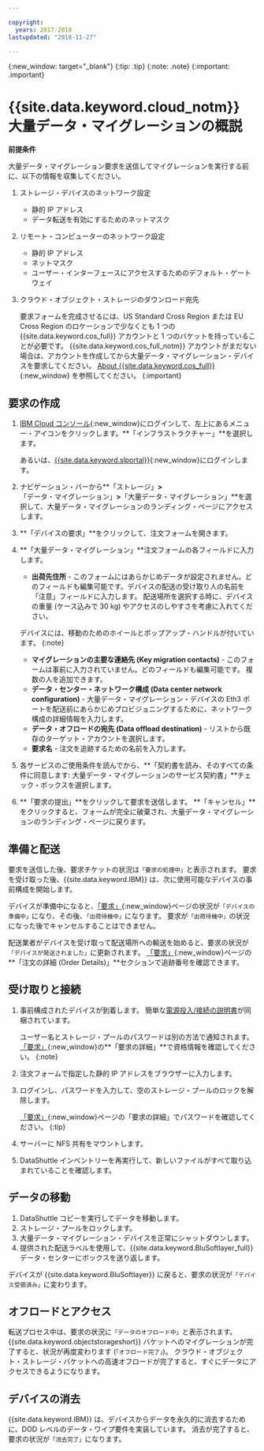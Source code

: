 ```yaml
---

copyright:
  years: 2017-2018
lastupdated: "2018-11-27"

---
```

{:new_window: target="_blank"}
{:tip: .tip}
{:note: .note}
{:important: .important}

# {{site.data.keyword.cloud_notm}} 大量データ・マイグレーションの概説

**前提条件**

大量データ・マイグレーション要求を送信してマイグレーションを実行する前に、以下の情報を収集してください。

1. ストレージ・デバイスのネットワーク設定
   - 静的 IP アドレス
   - データ転送を有効にするためのネットマスク
2. リモート・コンピューターのネットワーク設定
   - 静的 IP アドレス
   - ネットマスク
   - ユーザー・インターフェースにアクセスするためのデフォルト・ゲートウェイ
3. クラウド・オブジェクト・ストレージのダウンロード宛先 <br/>
   
   要求フォームを完成させるには、US Standard Cross Region または EU Cross Region のロケーションで少なくとも 1 つの {{site.data.keyword.cos_full}} アカウントと 1 つのバケットを持っていることが必要です。 {{site.data.keyword.cos_full_notm}} アカウントがまだない場合は、アカウントを作成してから大量データ・マイグレーション・デバイスを要求してください。 [About {{site.data.keyword.cos_full}}](https://console.bluemix.net/docs/services/cloud-object-storage/about-cos.html){:new_window} を参照してください。
   {:important}

## 要求の作成

1. [IBM Cloud コンソール](https://console.bluemix.net/catalog/){:new_window}にログインして、左上にあるメニュー・アイコンをクリックします。**「インフラストラクチャー」**を選択します。

   あるいは、[{{site.data.keyword.slportal}}](https://control.softlayer.com/){:new_window}にログインします。
2. ナビゲーション・バーから**「ストレージ」**>**「データ・マイグレーション」**>**「大量データ・マイグレーション」**を選択して、大量データ・マイグレーションのランディング・ページにアクセスします。
3. **「デバイスの要求」**をクリックして、注文フォームを開きます。
4. **「大量データ・マイグレーション」**注文フォームの各フィールドに入力します。
   - **出荷先住所** - このフォームにはあらかじめデータが設定されません。どのフィールドも編集可能です。デバイスの配送の受け取り人の名前を「注意」フィールドに入力します。 配送場所を選択する時に、デバイスの重量 (ケース込みで 30 kg) やアクセスのしやすさを考慮に入れてください。
   
   デバイスには、移動のためのホイールとポップアップ・ハンドルが付いています。
   {:note}

   - **マイグレーションの主要な連絡先 (Key migration contacts)** - このフォームは事前に入力されていません。どのフィールドも編集可能です。 複数の人を追加できます。
   - **データ・センター・ネットワーク構成 (Data center network configuration)** - 大量データ・マイグレーション・デバイスの Eth3 ポートを配送前にあらかじめプロビジョニングするために、ネットワーク構成の詳細情報を入力します。
   - **データ・オフロードの宛先 (Data offload destination)** - リストから既存のターゲット・アカウントを選択します。
   - **要求名** - 注文を追跡するための名前を入力します。
5. 各サービスのご使用条件を読んでから、**「契約書を読み、そのすべての条件に同意します: 大量データ・マイグレーションのサービス契約書」**チェック・ボックスを選択します。
6. **「要求の提出」**をクリックして要求を送信します。 **「キャンセル」**をクリックすると、フォームが完全に破棄され、大量データ・マイグレーションのランディング・ページに戻ります。


## 準備と配送

要求を送信した後、要求チケットの状況は`「要求の処理中」`と表示されます。 要求を受け取った後、{{site.data.keyword.IBM}} は、次に使用可能なデバイスの事前構成を開始します。

デバイスが準備中になると、[「要求」](https://control.softlayer.com/storage/mdms){:new_window}ページの状況が`「デバイスの準備中」`になり、その後、`「出荷待機中」`になります。 要求が`「出荷待機中」`の状況になった後でキャンセルすることはできません。

配送業者がデバイスを受け取って配送場所への輸送を始めると、要求の状況が`「デバイスが発送されました」`に更新されます。 [「要求」](https://control.softlayer.com/storage/mdms){:new_window}ページの**「注文の詳細 (Order Details)」**セクションで追跡番号を確認できます。


## 受け取りと接続

1. 事前構成されたデバイスが到着します。 簡単な[電源投入/接続の説明書](user-instructions.html)が同梱されています。 <br/>
  
   ユーザー名とストレージ・プールのパスワードは別の方法で通知されます。 [「要求」](https://control.softlayer.com/storage/mdms){:new_window}の**「要求の詳細」**で資格情報を確認してください。
   {:note}
2. 注文フォームで指定した静的 IP アドレスをブラウザーに入力します。
3. ログインし、パスワードを入力して、空のストレージ・プールのロックを解除します。 <br/>
   
   [「要求」](https://control.softlayer.com/storage/mdms){:new_window}ページの「要求の詳細」でパスワードを確認してください。
   {:tip}
4. サーバーに NFS 共有をマウントします。
5. DataShuttle インベントリーを再実行して、新しいファイルがすべて取り込まれていることを確認します。

## データの移動
1. DataShuttle コピーを実行してデータを移動します。
2. ストレージ・プールをロックします。
3. 大量データ・マイグレーション・デバイスを正常にシャットダウンします。
4. 提供された配送ラベルを使用して、{{site.data.keyword.BluSoftlayer_full}} データ・センターにボックスを送り返します。

デバイスが {{site.data.keyword.BluSoftlayer}} に戻ると、要求の状況が`「デバイス受領済み」`に変わります。

## オフロードとアクセス

転送プロセス中は、要求の状況に`「データのオフロード中」`と表示されます。 {{site.data.keyword.objectstorageshort}} バケットへのマイグレーションが完了すると、状況が再度変わります (`「オフロード完了」`)。 クラウド・オブジェクト・ストレージ・バケットへの高速オフロードが完了すると、すぐにデータにアクセスできるようになります。

## デバイスの消去

{{site.data.keyword.IBM}} は、デバイスからデータを永久的に消去するために、DOD レベルのデータ・ワイプ要件を実装しています。 消去が完了すると、要求の状況が`「消去完了」`になります。
